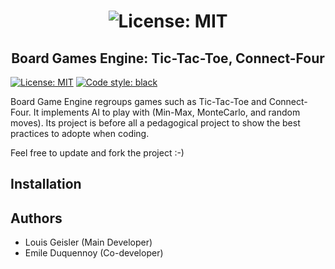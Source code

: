<h1 align="center"><img alt="License: MIT" src="https://upload.wikimedia.org/wikipedia/commons/3/32/Tic_tac_toe.svg"></h1>

<h2 align="center">Board Games Engine: Tic-Tac-Toe, Connect-Four</h2>

<p>
    <a href="https://github.com/louisgeisler/Board_Games_Engine_TicTacToe_and_ConnectFour2/blob/main/LICENSE.md"><img alt="License: MIT" src="https://black.readthedocs.io/en/stable/_static/license.svg"></a>
    <a href="https://github.com/psf/black"><img alt="Code style: black" src="https://img.shields.io/badge/code%20style-black-000000.svg"></a>
</p>

Board Game Engine regroups games such as Tic-Tac-Toe and Connect-Four.
It implements AI to play with (Min-Max, MonteCarlo, and random moves).
Its project is before all a pedagogical project to show the best practices to adopte when coding.

Feel free to update and fork the project :-)

## Installation


## Authors

 - Louis Geisler (Main Developer)
 - Emile Duquennoy (Co-developer)
